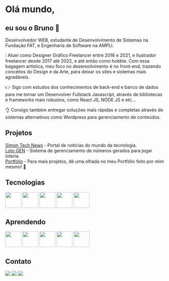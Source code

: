 # Olá mundo, 
## eu sou o Bruno 👋

Desenvolvedor WEB, estudante de Desenvolvimento de Sistemas na Fundação FAT, e Engenharia de Software na AMPLI.

:grey_exclamation: Atuei como Designer Gráfico Freelancer entre 2016 e 2021, e Ilustrador freelancer desde 2017 até 2022, e até então como hobbie. Com essa bagagem artística, meu foco no desenvolvimento é no front-end, trazendo conceitos do Design e da Arte, para deixar os sites e sistemas mais agradáveis.

:point_right: Sigo com estudos dos conhecimentos de back-end e banco de dados para me tornar um Desenvolver Fullstack Javascript, através de bibliotecas e frameworks mais robustos, como React JS, NODE JS e etc...

:ok_hand: Consigo também entregar soluções mais rápidas e completas através de sistemas alternativos como Wordpress para gerenciamento de conteúdos.

## Projetos
<div>
  <a href="https://simonntechnews.rf.gd/">Simon Tech News</a> - Portal de notícias do mundo da tecnologia. <br>
  <a href="https://simonntech.github.io/lotoGen/">Loto GEN</a> - Sistema de gerenciamento de números gerados para jogar loteria. <br>
  <a href="https://simonntech.github.io/portfolio/">Portfólio</a> - Para mais projetos, dê uma olhada no meu Portfólio feito por mim mesmo! 🤙
</div>

## Tecnologias
<div>
  <img src="https://cdn.jsdelivr.net/gh/devicons/devicon@latest/icons/html5/html5-plain.svg" width="50" height="50"/>
  <img src="https://cdn.jsdelivr.net/gh/devicons/devicon@latest/icons/css3/css3-plain.svg" width="50" height="50"/>
  <img src="https://cdn.jsdelivr.net/gh/devicons/devicon@latest/icons/javascript/javascript-plain.svg" width="50" height="50"/>
  <img src="https://cdn.jsdelivr.net/gh/devicons/devicon@latest/icons/bootstrap/bootstrap-original.svg" width="50" height="50"/>
  <img src="https://cdn.jsdelivr.net/gh/devicons/devicon@latest/icons/wordpress/wordpress-plain.svg" width="50" height="50"/>
</div>

## Aprendendo
<div>
  <img src="https://cdn.jsdelivr.net/gh/devicons/devicon@latest/icons/nodejs/nodejs-original.svg" width="50" height="50"/>
  <img src="https://cdn.jsdelivr.net/gh/devicons/devicon@latest/icons/typescript/typescript-original.svg" width="50" height="50"/>
  <img src="https://cdn.jsdelivr.net/gh/devicons/devicon@latest/icons/react/react-original.svg" width="50" height="50"/>
  <img src="https://cdn.jsdelivr.net/gh/devicons/devicon@latest/icons/json/json-plain.svg" width="50" height="50"/>
  <img src="https://cdn.jsdelivr.net/gh/devicons/devicon@latest/icons/mysql/mysql-original.svg" width="50" height="50"/>
</div>

## Contato
<div>
  <a href="https://instagram.com/simonntech" target="_blank"><img loading="lazy" src="https://img.shields.io/badge/-Instagram-%23E4405F?style=for-the-badge&logo=instagram&logoColor=white" target="_blank"></a>
  <a href = "mailto:contato.simon.tech@gmail.com"><img loading="lazy" src="https://img.shields.io/badge/Gmail-D14836?style=for-the-badge&logo=gmail&logoColor=white" target="_blank"></a>
  <a href="https://www.linkedin.com/in/brunosimonferreira" target="_blank"><img loading="lazy" src="https://img.shields.io/badge/-LinkedIn-%230077B5?style=for-the-badge&logo=linkedin&logoColor=white" target="_blank"></a>   
</div>

